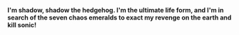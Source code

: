 <span><b>I'm shadow, shadow the hedgehog. I'm the ultimate life form, and I'm in search of the seven chaos emeralds to exact my revenge on the earth and kill sonic!<b><span>
